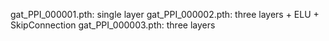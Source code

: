 gat_PPI_000001.pth: single layer
gat_PPI_000002.pth: three layers + ELU + SkipConnection
gat_PPI_000003.pth: three layers
